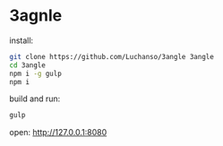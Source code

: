 # 3agnle

install:
```sh
git clone https://github.com/Luchanso/3angle 3angle
cd 3angle
npm i -g gulp
npm i
```

build and run:
```sh
gulp
```

open:
http://127.0.0.1:8080
